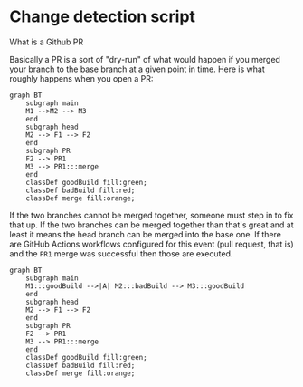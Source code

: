 # Change detection script

What is a Github PR

Basically a PR is a sort of "dry-run" of what would happen if you merged your branch to the base branch at a given point in time. Here is what roughly happens when you open a PR:

```mermaid
graph BT
    subgraph main
    M1 -->M2 --> M3
    end
    subgraph head
    M2 --> F1 --> F2
    end
    subgraph PR
    F2 --> PR1
    M3 --> PR1:::merge
    end
    classDef goodBuild fill:green;
    classDef badBuild fill:red;
    classDef merge fill:orange;
```
If the two branches cannot be merged together, someone must step in to fix that up.
If the two branches can be merged together than that's great and at least it means the head branch can be merged into the base one. If there are GitHub Actions workflows configured for this event (pull request, that is) and the `PR1` merge was successful then those are executed.

```mermaid
graph BT
    subgraph main
    M1:::goodBuild -->|A| M2:::badBuild --> M3:::goodBuild 
    end
    subgraph head
    M2 --> F1 --> F2
    end
    subgraph PR
    F2 --> PR1
    M3 --> PR1:::merge
    end
    classDef goodBuild fill:green;
    classDef badBuild fill:red;
    classDef merge fill:orange;
```
